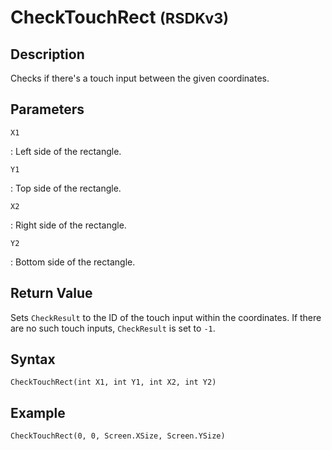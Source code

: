 # CheckTouchRect <small>(RSDKv3)</small>

## Description
Checks if there's a touch input between the given coordinates.

## Parameters
`X1`

:   Left side of the rectangle.

`Y1`

:   Top side of the rectangle.

`X2`

:   Right side of the rectangle.

`Y2`

:   Bottom side of the rectangle.

## Return Value
Sets `CheckResult` to the ID of the touch input within the coordinates. If there are no such touch inputs, `CheckResult` is set to `-1`.

## Syntax
```
CheckTouchRect(int X1, int Y1, int X2, int Y2)
```

## Example
```
CheckTouchRect(0, 0, Screen.XSize, Screen.YSize)
```